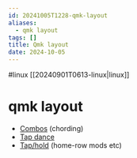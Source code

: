 ```yaml
---
id: 20241005T1228-qmk-layout
aliases:
  - qmk layout
tags: []
title: Qmk layout
date: 2024-10-05
---
```


#linux [[20240901T0613-linux|linux]]

# qmk layout

- [Combos](https://docs.qmk.fm/features/combo#examples) (chording)
- [Tap dance](https://docs.qmk.fm/features/tap_dance)
- [Tap/hold](https://docs.qmk.fm/tap_hold) (home-row mods etc)
